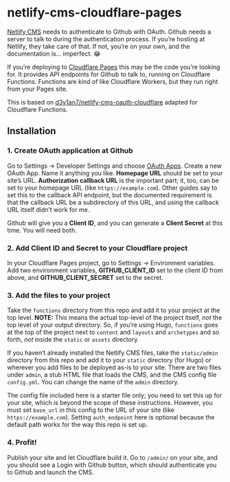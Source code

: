 # netlify-cms-cloudflare-pages

[Netlify CMS](https://www.netlifycms.org) needs to authenticate to Github with OAuth. Github needs a server to talk to during the authentication process. If you’re hosting at Netlify, they take care of that. If not, you’re on your own, and the documentation is... imperfect. 😂

If you’re deploying to [Cloudflare Pages](https://pages.cloudflare.com) this may be the code you’re looking for. It provides API endpoints for Github to talk to, running on Cloudflare Functions. Functions are kind of like Cloudflare Workers, but they run right from your Pages site.

This is based on [d3v1an7/netlify-cms-oauth-cloudflare](https://github.com/d3v1an7/netlify-cms-oauth-cloudflare) adapted for Cloudflare Functions.

## Installation

### 1. Create OAuth application at Github

Go to Settings -> Developer Settings and choose [OAuth Apps](https://github.com/settings/developers). Create a new OAuth App. Name it anything you like. **Homepage URL** should be set to your site’s URL. **Authorization callback URL** is the important part; it, too, can be set to your homepage URL (like `https://example.com`). Other guides say to set this to the callback API endpoint, but the documented requirement is that the callback URL be a subdirectory of this URL, and using the callback URL itself didn’t work for me.

Github will give you a **Client ID**, and you can generate a **Client Secret** at this time. You will need both.

### 2. Add Client ID and Secret to your Cloudflare project

In your Cloudflare Pages project, go to Settings -> Environment variables. Add two environment variables, **GITHUB_CLIENT_ID** set to the client ID from above, and **GITHUB_CLIENT_SECRET** set to the secret.

### 3. Add the files to your project

Take the `functions` directory from this repo and add it to your project at the top level. **NOTE:** This means the actual top-level of the project itself, _not_ the top level of your output directory. So, if you’re using Hugo, `functions` goes at the top of the project next to `content` and `layouts` and `archetypes` and so forth, _not_ inside the `static` or `assets` directory.

If you haven’t already installed the Netlify CMS files, take the `static/admin` directory from this repo and add it to your `static` directory (for Hugo) or wherever you add files to be deployed as-is to your site. There are two files under `admin`, a stub HTML file that loads the CMS, and the CMS config file `config.yml`. You can change the name of the `admin` directory.

The config file included here is a starter file only; you need to set this up for your site, which is beyond the scope of these instructions. However, you must set `base_url` in this config to the URL of your site (like `https://example.com`). Setting `auth_endpoint` here is optional because the default path works for the way this repo is set up.

### 4. Profit!

Publish your site and let Cloudflare build it. Go to `/admin/` on your site, and you should see a Login with Github button, which should authenticate you to Github and launch the CMS.

